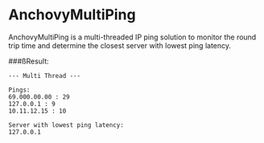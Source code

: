 AnchovyMultiPing
================

AnchovyMultiPing is a multi-threaded IP ping solution to monitor the round trip time and determine the closest server with lowest ping latency.


###ßResult:

    --- Multi Thread ---

    Pings:
    69.000.00.00 : 29
    127.0.0.1 : 9
    10.11.12.15 : 10

    Server with lowest ping latency:
    127.0.0.1


